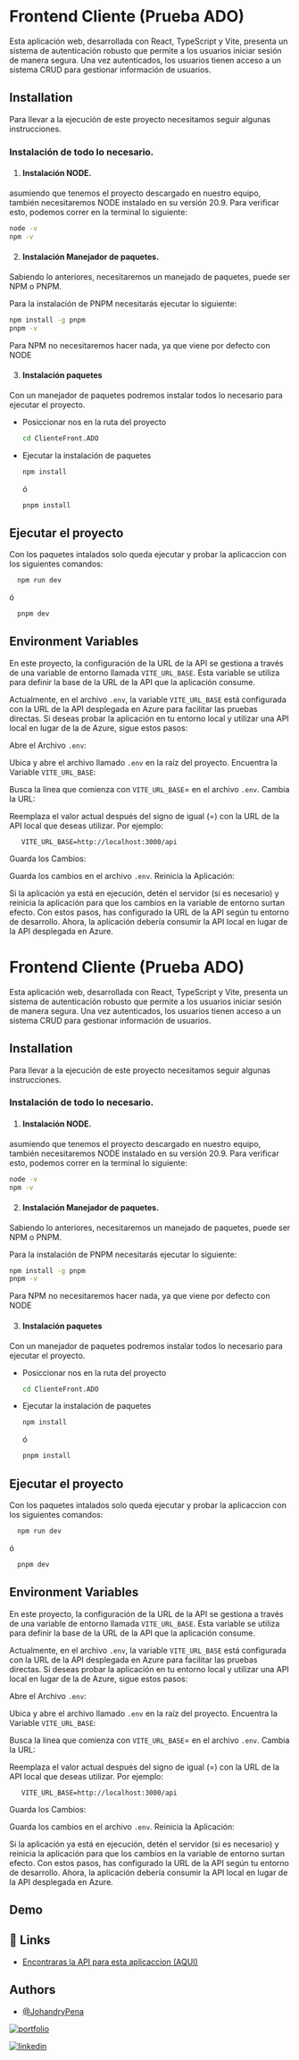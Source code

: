 
# Frontend Cliente (Prueba ADO)

Esta aplicación web, desarrollada con React, TypeScript y Vite, presenta un sistema de autenticación robusto que permite a los usuarios iniciar sesión de manera segura. Una vez autenticados, los usuarios tienen acceso a un sistema CRUD para gestionar información de usuarios.


## Installation

  Para llevar a la ejecución de este proyecto necesitamos seguir  algunas instrucciones.

  ### Instalación de todo lo necesario.
1. #### Instalación NODE.
  asumiendo que tenemos el proyecto descargado en nuestro equipo, también necesitaremos NODE instalado en su versión 20.9. Para verificar esto, podemos correr en la terminal lo siguiente:

  ```bash
  node -v
  npm -v
  ```
2. #### Instalación Manejador de paquetes.
  Sabiendo lo anteriores, necesitaremos un manejado de paquetes,    puede ser NPM o PNPM.

  Para la instalación de PNPM necesitarás ejecutar lo siguiente:
  ```bash
  npm install -g pnpm
  pnpm -v
  ```
  Para NPM no necesitaremos hacer nada, ya que viene por defecto con NODE

3. #### Instalación paquetes
  Con un manejador de paquetes podremos instalar todos lo necesario para ejecutar el proyecto.
  
  * Posiccionar nos en la ruta del proyecto 
    ```bash
    cd ClienteFront.ADO
    ```
  * Ejecutar la instalación de paquetes
    
    ```bash
    npm install
    ```
    ó
    ```bash
    pnpm install
    ```
## Ejecutar el proyecto
 Con los paquetes intalados solo queda ejecutar y probar la aplicaccion con los siguientes comandos:
  
  ```bash
    npm run dev
  ```
  ó
  ```bash
    pnpm dev
  ```

  ## Environment Variables

En este proyecto, la configuración de la URL de la API se gestiona a través de una variable de entorno llamada `VITE_URL_BASE`. Esta variable se utiliza para definir la base de la URL de la API que la aplicación consume.

Actualmente, en el archivo `.env`, la variable `VITE_URL_BASE` está configurada con la URL de la API desplegada en Azure para facilitar las pruebas directas. Si deseas probar la aplicación en tu entorno local y utilizar una API local en lugar de la de Azure, sigue estos pasos:

Abre el Archivo `.env`:

Ubica y abre el archivo llamado `.env` en la raíz del proyecto.
Encuentra la Variable `VITE_URL_BASE`:

Busca la línea que comienza con `VITE_URL_BASE`= en el archivo `.env`.
Cambia la URL:

Reemplaza el valor actual después del signo de igual (=) con la URL de la API local que deseas utilizar. Por ejemplo:

 ```env
    VITE_URL_BASE=http://localhost:3000/api
  ```


Guarda los Cambios:

Guarda los cambios en el archivo `.env`.
Reinicia la Aplicación:

Si la aplicación ya está en ejecución, detén el servidor (si es necesario) y reinicia la aplicación para que los cambios en la variable de entorno surtan efecto.
Con estos pasos, has configurado la URL de la API según tu entorno de desarrollo. Ahora, la aplicación debería consumir la API local en lugar de la API desplegada en Azure.


# Frontend Cliente (Prueba ADO)

Esta aplicación web, desarrollada con React, TypeScript y Vite, presenta un sistema de autenticación robusto que permite a los usuarios iniciar sesión de manera segura. Una vez autenticados, los usuarios tienen acceso a un sistema CRUD para gestionar información de usuarios.


## Installation

  Para llevar a la ejecución de este proyecto necesitamos seguir  algunas instrucciones.

  ### Instalación de todo lo necesario.
1. #### Instalación NODE.
  asumiendo que tenemos el proyecto descargado en nuestro equipo, también necesitaremos NODE instalado en su versión 20.9. Para verificar esto, podemos correr en la terminal lo siguiente:

  ```bash
  node -v
  npm -v
  ```
2. #### Instalación Manejador de paquetes.
  Sabiendo lo anteriores, necesitaremos un manejado de paquetes,    puede ser NPM o PNPM.

  Para la instalación de PNPM necesitarás ejecutar lo siguiente:
  ```bash
  npm install -g pnpm
  pnpm -v
  ```
  Para NPM no necesitaremos hacer nada, ya que viene por defecto con NODE

3. #### Instalación paquetes
  Con un manejador de paquetes podremos instalar todos lo necesario para ejecutar el proyecto.
  
  * Posiccionar nos en la ruta del proyecto 
    ```bash
    cd ClienteFront.ADO
    ```
  * Ejecutar la instalación de paquetes
    
    ```bash
    npm install
    ```
    ó
    ```bash
    pnpm install
    ```
## Ejecutar el proyecto
 Con los paquetes intalados solo queda ejecutar y probar la aplicaccion con los siguientes comandos:
  
  ```bash
    npm run dev
  ```
  ó
  ```bash
    pnpm dev
  ```

  ## Environment Variables

En este proyecto, la configuración de la URL de la API se gestiona a través de una variable de entorno llamada `VITE_URL_BASE`. Esta variable se utiliza para definir la base de la URL de la API que la aplicación consume.

Actualmente, en el archivo `.env`, la variable `VITE_URL_BASE` está configurada con la URL de la API desplegada en Azure para facilitar las pruebas directas. Si deseas probar la aplicación en tu entorno local y utilizar una API local en lugar de la de Azure, sigue estos pasos:

Abre el Archivo `.env`:

Ubica y abre el archivo llamado `.env` en la raíz del proyecto.
Encuentra la Variable `VITE_URL_BASE`:

Busca la línea que comienza con `VITE_URL_BASE`= en el archivo `.env`.
Cambia la URL:

Reemplaza el valor actual después del signo de igual (=) con la URL de la API local que deseas utilizar. Por ejemplo:

 ```env
    VITE_URL_BASE=http://localhost:3000/api
  ```


Guarda los Cambios:

Guarda los cambios en el archivo `.env`.
Reinicia la Aplicación:

Si la aplicación ya está en ejecución, detén el servidor (si es necesario) y reinicia la aplicación para que los cambios en la variable de entorno surtan efecto.
Con estos pasos, has configurado la URL de la API según tu entorno de desarrollo. Ahora, la aplicación debería consumir la API local en lugar de la API desplegada en Azure.

## Demo


## 🔗 Links

- [Encontraras la API para esta aplicaccion (AQUI)](https://github.com/JohandryPena/ClienteAPI.ADO)

## Authors

- [@JohandryPena](https://github.com/JohandryPena)

[![portfolio](https://img.shields.io/badge/my_portfolio-000?style=for-the-badge&logo=ko-fi&logoColor=white)](https://github.com/JohandryPena)

[![linkedin](https://img.shields.io/badge/linkedin-0A66C2?style=for-the-badge&logo=linkedin&logoColor=white)](https://www.linkedin.com/in/johandripenapacheco/)

